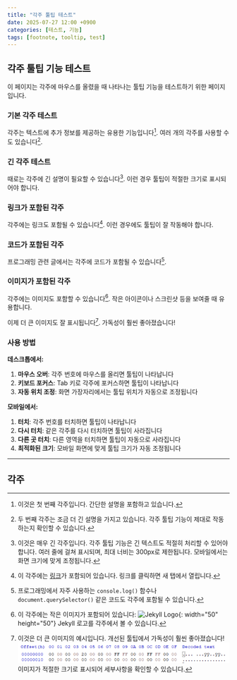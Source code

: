 ```yaml
---
title: "각주 툴팁 테스트"
date: 2025-07-27 12:00 +0900
categories: [테스트, 기능]
tags: [footnote, tooltip, test]
---
```


## 각주 툴팁 기능 테스트

이 페이지는 각주에 마우스를 올렸을 때 나타나는 툴팁 기능을 테스트하기 위한 페이지입니다.

### 기본 각주 테스트

각주는 텍스트에 추가 정보를 제공하는 유용한 기능입니다[^1]. 여러 개의 각주를 사용할 수도 있습니다[^2].

### 긴 각주 테스트

때로는 각주에 긴 설명이 필요할 수 있습니다[^long-note]. 이런 경우 툴팁이 적절한 크기로 표시되어야 합니다.

### 링크가 포함된 각주

각주에는 링크도 포함될 수 있습니다[^link-note]. 이런 경우에도 툴팁이 잘 작동해야 합니다.

### 코드가 포함된 각주

프로그래밍 관련 글에서는 각주에 코드가 포함될 수 있습니다[^code-note].

### 이미지가 포함된 각주

각주에는 이미지도 포함할 수 있습니다[^image-note]. 작은 아이콘이나 스크린샷 등을 보여줄 때 유용합니다.

이제 더 큰 이미지도 잘 표시됩니다[^large-image]. 가독성이 훨씬 좋아졌습니다!

### 사용 방법

**데스크톱에서:**
1. **마우스 오버**: 각주 번호에 마우스를 올리면 툴팁이 나타납니다
2. **키보드 포커스**: Tab 키로 각주에 포커스하면 툴팁이 나타납니다
3. **자동 위치 조정**: 화면 가장자리에서는 툴팁 위치가 자동으로 조정됩니다

**모바일에서:**
1. **터치**: 각주 번호를 터치하면 툴팁이 나타납니다
2. **다시 터치**: 같은 각주를 다시 터치하면 툴팁이 사라집니다
3. **다른 곳 터치**: 다른 영역을 터치하면 툴팁이 자동으로 사라집니다
4. **최적화된 크기**: 모바일 화면에 맞게 툴팁 크기가 자동 조정됩니다

---

## 각주

[^1]: 이것은 첫 번째 각주입니다. 간단한 설명을 포함하고 있습니다.

[^2]: 두 번째 각주는 조금 더 긴 설명을 가지고 있습니다. 각주 툴팁 기능이 제대로 작동하는지 확인할 수 있습니다.

[^long-note]: 이것은 매우 긴 각주입니다. 각주 툴팁 기능은 긴 텍스트도 적절히 처리할 수 있어야 합니다. 여러 줄에 걸쳐 표시되며, 최대 너비는 300px로 제한됩니다. 모바일에서는 화면 크기에 맞게 조정됩니다.

[^link-note]: 이 각주에는 [링크](https://github.com)가 포함되어 있습니다. 링크를 클릭하면 새 탭에서 열립니다.

[^code-note]: 프로그래밍에서 자주 사용하는 `console.log()` 함수나 `document.querySelector()` 같은 코드도 각주에 포함될 수 있습니다.

[^image-note]: 이 각주에는 작은 이미지가 포함되어 있습니다: ![Jekyll Logo](https://jekyllrb.com/img/logo-2x.png){: width="50" height="50"} Jekyll 로고를 각주에서 볼 수 있습니다.

[^large-image]: 이것은 더 큰 이미지의 예시입니다. 개선된 툴팁에서 가독성이 훨씬 좋아졌습니다! ![ASUS Header](/img/250724/header.png) 이미지가 적절한 크기로 표시되어 세부사항을 확인할 수 있습니다.

